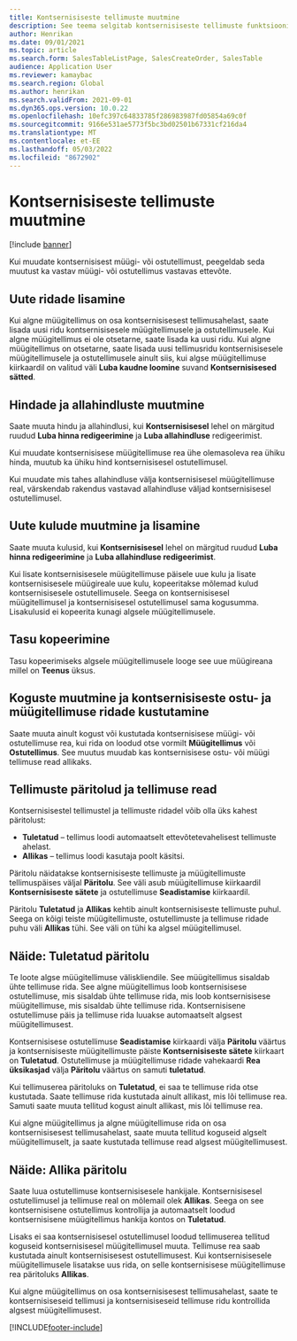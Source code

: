 ```yaml
---
title: Kontsernisiseste tellimuste muutmine
description: See teema selgitab kontsernisiseste tellimuste funktsioonide muutmist
author: Henrikan
ms.date: 09/01/2021
ms.topic: article
ms.search.form: SalesTableListPage, SalesCreateOrder, SalesTable
audience: Application User
ms.reviewer: kamaybac
ms.search.region: Global
ms.author: henrikan
ms.search.validFrom: 2021-09-01
ms.dyn365.ops.version: 10.0.22
ms.openlocfilehash: 10efc397c64833785f286983987fd05854a69c0f
ms.sourcegitcommit: 9166e531ae5773f5bc3bd02501b67331cf216da4
ms.translationtype: MT
ms.contentlocale: et-EE
ms.lasthandoff: 05/03/2022
ms.locfileid: "8672902"
---
```

# <a name="change-intercompany-orders"></a>Kontsernisiseste tellimuste muutmine

[!include [banner](../../includes/banner.md)]

Kui muudate kontsernisisest müügi- või ostutellimust, peegeldab seda muutust ka vastav müügi- või ostutellimus vastavas ettevõte.

## <a name="adding-new-lines"></a>Uute ridade lisamine

Kui algne müügitellimus on osa kontsernisisesest tellimusahelast, saate lisada uusi ridu kontsernisisesele müügitellimusele ja ostutellimusele. Kui algne müügitellimus ei ole otsetarne, saate lisada ka uusi ridu. Kui algne müügitellimus on otsetarne, saate lisada uusi tellimusridu kontsernisisesele müügitellimusele ja ostutellimusele ainult siis, kui algse müügitellimuse kiirkaardil on valitud väli **Luba kaudne loomine** suvand **Kontsernisisesed sätted**.

## <a name="changing-prices-and-discounts"></a>Hindade ja allahindluste muutmine

Saate muuta hindu ja allahindlusi, kui **Kontsernisisesel** lehel on märgitud ruudud **Luba hinna redigeerimine** ja **Luba allahindluse** redigeerimist.

Kui muudate kontsernisisese müügitellimuse rea ühe olemasoleva rea ühiku hinda, muutub ka ühiku hind kontsernisisesel ostutellimusel.

Kui muudate mis tahes allahindluse välja kontsernisisesel müügitellimuse real, värskendab rakendus vastavad allahindluse väljad kontsernisisesel ostutellimusel.

## <a name="changing-and-adding-new-charges"></a>Uute kulude muutmine ja lisamine

Saate muuta kulusid, kui **Kontsernisisesel** lehel on märgitud ruudud **Luba hinna redigeerimine** ja **Luba allahindluse redigeerimist**.

Kui lisate kontsernisisesele müügitellimuse päisele uue kulu ja lisate kontsernisisesele müügireale uue kulu, kopeeritakse mõlemad kulud kontsernisisesele ostutellimusele. Seega on kontsernisisesel müügitellimusel ja kontsernisisesel ostutellimusel sama kogusumma. Lisakulusid ei kopeerita kunagi algsele müügitellimusele.

## <a name="copying-a-fee"></a>Tasu kopeerimine

Tasu kopeerimiseks algsele müügitellimusele looge see uue müügireana millel on **Teenus** üksus.

## <a name="changing-quantities-and-deleting-intercompany-purchases-and-sales-order-lines"></a>Koguste muutmine ja kontsernisiseste ostu- ja müügitellimuse ridade kustutamine

Saate muuta ainult kogust või kustutada kontsernisisese müügi- või ostutellimuse rea, kui rida on loodud otse vormilt **Müügitellimus** või **Ostutellimus**. See muutus muudab kas kontsernisisese ostu- või müügi tellimuse read allikaks.

## <a name="origins-of-orders-and-order-lines"></a>Tellimuste päritolud ja tellimuse read

Kontsernisisestel tellimustel ja tellimuste ridadel võib olla üks kahest päritolust:

- **Tuletatud** – tellimus loodi automaatselt ettevõtetevahelisest tellimuste ahelast.
- **Allikas** – tellimus loodi kasutaja poolt käsitsi.

Päritolu näidatakse kontsernisiseste tellimuste ja müügitellimuste tellimuspäises väljal **Päritolu**. See väli asub müügitellimuse kiirkaardil **Kontsernisiseste sätete** ja ostutellimuse **Seadistamise** kiirkaardil.

Päritolu **Tuletatud** ja **Allikas** kehtib ainult kontsernisiseste tellimuste puhul. Seega on kõigi teiste müügitellimuste, ostutellimuste ja tellimuse ridade puhu väli **Allikas** tühi. See väli on tühi ka algsel müügitellimusel.

## <a name="example-derived-origin"></a>Näide: Tuletatud päritolu

Te loote algse müügitellimuse väliskliendile. See müügitellimus sisaldab ühte tellimuse rida. See algne müügitellimus loob kontsernisisese ostutellimuse, mis sisaldab ühte tellimuse rida, mis loob kontsernisisese müügitellimuse, mis sisaldab ühte tellimuse rida. Kontsernisisene ostutellimuse päis ja tellimuse rida luuakse automaatselt algsest müügitellimusest.

Kontsernisisese ostutellimuse **Seadistamise** kiirkaardi välja **Päritolu** väärtus ja kontsernisiseste müügitellimuste päiste **Kontsernisiseste sätete** kiirkaart on **Tuletatud**. Ostutellimuse ja müügitellimuse ridade vahekaardi **Rea üksikasjad** välja **Päritolu** väärtus on samuti **tuletatud**.

Kui tellimuserea päritoluks on **Tuletatud**, ei saa te tellimuse rida otse kustutada. Saate tellimuse rida kustutada ainult allikast, mis lõi tellimuse rea. Samuti saate muuta tellitud kogust ainult allikast, mis lõi tellimuse rea.

Kui algne müügitellimus ja algne müügitellimuse rida on osa kontsernisisesest tellimusahelast, saate muuta tellitud koguseid algselt müügitellimuselt, ja saate kustutada tellimuse read algsest müügitellimusest.

## <a name="example-source-origin"></a>Näide: Allika päritolu

Saate luua ostutellimuse kontsernisisesele hankijale. Kontsernisisesel ostutellimusel ja tellimuse real on mõlemail olek **Allikas**. Seega on see kontsernisisene ostutellimus kontrollija ja automaatselt loodud kontsernisisene müügitellimus hankija kontos on **Tuletatud**.

Lisaks ei saa kontsernisisesel ostutellimusel loodud tellimuserea tellitud koguseid kontsernisisesel müügitellimusel muuta. Tellimuse rea saab kustutada ainult kontsernisisesest ostutellimusest. Kui kontsernisisesele müügitellimusele lisatakse uus rida, on selle kontsernisisese müügitellimuse rea päritoluks **Allikas**.

Kui algne müügitellimus on osa kontsernisisesest tellimusahelast, saate te kontsernisiseseid tellimusi ja kontsernisiseseid tellimuse ridu kontrollida algsest müügitellimusest.

[!INCLUDE[footer-include](../../includes/footer-banner.md)]

